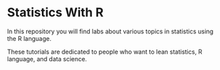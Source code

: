 # Statistics With R

In this repository you will find labs about various topics in statistics using the R language. 

These tutorials are dedicated to people who want to lean statistics, R language, and data science.

